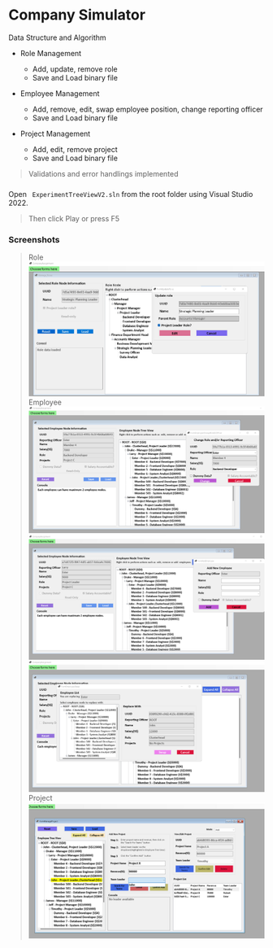 # Company Simulator
Data Structure and Algorithm


+ Role Management
    - Add, update, remove role
    - Save and Load binary file
    
+ Employee Management
    - Add, remove, edit, swap employee position, change reporting officer
    - Save and Load binary file
    
+ Project Management
    - Add, edit, remove project
    - Save and Load binary file
    
> Validations and error handlings implemented


###
Open ``` ExperimentTreeViewV2.sln``` from the root folder using Visual Studio 2022. 
> Then click Play or press F5

### Screenshots
> Role
![Completions](CompletionScreenshot/RoleManagement.png)
> Employee
![Completions](CompletionScreenshot/EmployeeManagement1.png)
![Completions](CompletionScreenshot/EmployeeManagement2.png)
![Completions](CompletionScreenshot/EmployeeManagement3.png)
> Project
![Completions](CompletionScreenshot/ProjectManagement.png)

